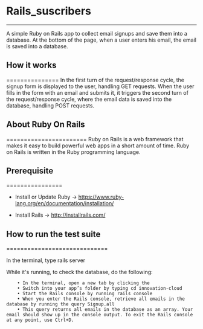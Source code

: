 # Rails_suscribers
------------------
A simple Ruby on Rails app to collect email signups and save them into a database. At the bottom of the page, when a user enters his email, the email is saved into a database.

## How it works
===============
In the first turn of the request/response cycle, the signup form is displayed to the user, handling GET requests.
When the user fills in the form with an email and submits it, it triggers the second turn of the request/response cycle, where the email data is saved into the database, handling POST requests.

## About Ruby On Rails
=======================
Ruby on Rails is a web framework that makes it easy to build powerful web apps in a short amount of time.
Ruby on Rails is written in the Ruby programming language.


## Prerequisite
================
* Install or Update Ruby -> https://www.ruby-lang.org/en/documentation/installation/ 

* Install Rails -> http://installrails.com/



## How to run the test suite
=============================

In the terminal, type rails server

While it's running, to check the database, do the following:
	
		• In the terminal, open a new tab by clicking the
		• Switch into your app’s folder by typing cd innovation-cloud
		• Start the Rails console by running rails console
		• When you enter the Rails console, retrieve all emails in the database by running the query Signup.all
		• This query returns all emails in the database as an array. Your email should show up in the console output. To exit the Rails console at any point, use Ctrl+D.


